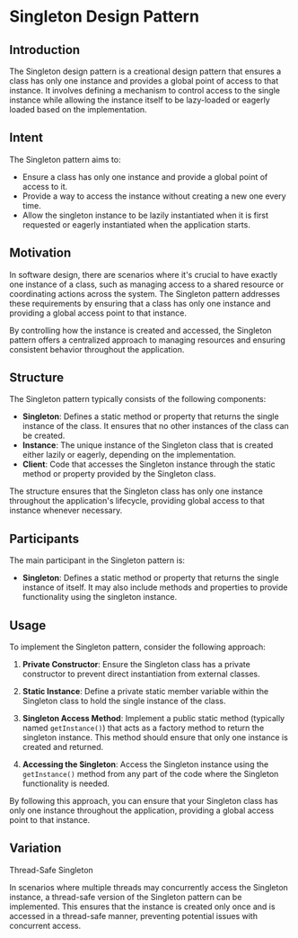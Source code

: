 # Singleton Design Pattern

## Introduction

The Singleton design pattern is a creational design pattern that ensures a class has only one instance and provides a global point of access to that instance. It involves defining a mechanism to control access to the single instance while allowing the instance itself to be lazy-loaded or eagerly loaded based on the implementation.

## Intent

The Singleton pattern aims to:

- Ensure a class has only one instance and provide a global point of access to it.
- Provide a way to access the instance without creating a new one every time.
- Allow the singleton instance to be lazily instantiated when it is first requested or eagerly instantiated when the application starts.

## Motivation

In software design, there are scenarios where it's crucial to have exactly one instance of a class, such as managing access to a shared resource or coordinating actions across the system. The Singleton pattern addresses these requirements by ensuring that a class has only one instance and providing a global access point to that instance.

By controlling how the instance is created and accessed, the Singleton pattern offers a centralized approach to managing resources and ensuring consistent behavior throughout the application.

## Structure

The Singleton pattern typically consists of the following components:

- **Singleton**: Defines a static method or property that returns the single instance of the class. It ensures that no other instances of the class can be created.
- **Instance**: The unique instance of the Singleton class that is created either lazily or eagerly, depending on the implementation.
- **Client**: Code that accesses the Singleton instance through the static method or property provided by the Singleton class.

The structure ensures that the Singleton class has only one instance throughout the application's lifecycle, providing global access to that instance whenever necessary.

## Participants

The main participant in the Singleton pattern is:

- **Singleton**: Defines a static method or property that returns the single instance of itself. It may also include methods and properties to provide functionality using the singleton instance.

## Usage

To implement the Singleton pattern, consider the following approach:

1. **Private Constructor**: Ensure the Singleton class has a private constructor to prevent direct instantiation from external classes.

2. **Static Instance**: Define a private static member variable within the Singleton class to hold the single instance of the class.

3. **Singleton Access Method**: Implement a public static method (typically named `getInstance()`) that acts as a factory method to return the singleton instance. This method should ensure that only one instance is created and returned.

4. **Accessing the Singleton**: Access the Singleton instance using the `getInstance()` method from any part of the code where the Singleton functionality is needed.

By following this approach, you can ensure that your Singleton class has only one instance throughout the application, providing a global access point to that instance.

## Variation

Thread-Safe Singleton

In scenarios where multiple threads may concurrently access the Singleton instance, a thread-safe version of the Singleton pattern can be implemented. This ensures that the instance is created only once and is accessed in a thread-safe manner, preventing potential issues with concurrent access.
